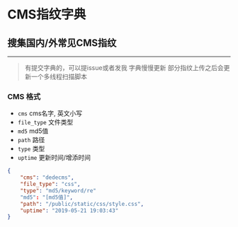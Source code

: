 # CMS指纹字典
## 搜集国内/外常见CMS指纹
____
> 有提交字典的，可以提issue或者发我
> 字典慢慢更新
> 部分指纹上传之后会更新一个多线程扫描脚本

### CMS 格式
+ `cms` cms名字, 英文小写
+ `file_type` 文件类型
+ `md5` md5值
+ `path` 路径
+ `type` 类型
+ `uptime` 更新时间/增添时间
```json
{
    "cms": "dedecms",
    "file_type": "css",
    "type": "md5/keyword/re"
    "md5": "[md5值]",
    "path": "/public/static/css/style.css",
    "uptime": "2019-05-21 19:03:43"
}
```
